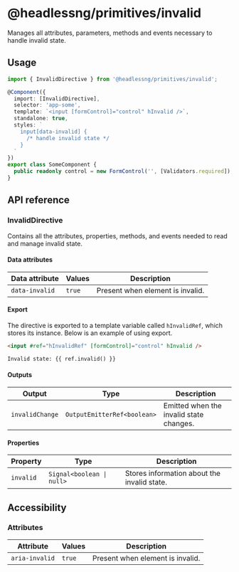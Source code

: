 # @headlessng/primitives/invalid

Manages all attributes, parameters, methods and events necessary to handle invalid state.

## Usage

```typescript
import { InvalidDirective } from '@headlessng/primitives/invalid';

@Component({
  import: [InvalidDirective],
  selector: 'app-some',
  template: `<input [formControl]="control" hInvalid />`,
  standalone: true,
  styles: `
    input[data-invalid] {
      /* handle invalid state */
    }
  `
})
export class SomeComponent {
  public readonly control = new FormControl('', [Validators.required]);
}
```

## API reference

### InvalidDirective

Contains all the attributes, properties, methods, and events needed to read and manage invalid state.

#### Data attributes

| Data attribute | Values | Description                      |
| -------------- | ------ | -------------------------------- |
| `data-invalid` | `true` | Present when element is invalid. |

#### Export

The directive is exported to a template variable called `hInvalidRef`, which stores its instance. Below is an example of using export.

```html
<input #ref="hInvalidRef" [formControl]="control" hInvalid />

Invalid state: {{ ref.invalid() }}
```

#### Outputs

| Output          | Type                        | Description                             |
| --------------- | --------------------------- | --------------------------------------- |
| `invalidChange` | `OutputEmitterRef<boolean>` | Emitted when the invalid state changes. |

#### Properties

| Property  | Type                      | Description                                 |
| --------- | ------------------------- | ------------------------------------------- |
| `invalid` | `Signal<boolean \| null>` | Stores information about the invalid state. |

## Accessibility

### Attributes

| Attribute      | Values | Description                      |
| -------------- | ------ | -------------------------------- |
| `aria-invalid` | `true` | Present when element is invalid. |
